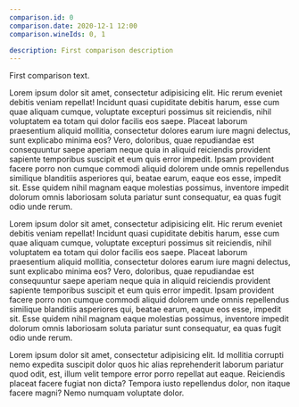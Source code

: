 ```yaml
---
comparison.id: 0
comparison.date: 2020-12-1 12:00
comparison.wineIds: 0, 1

description: First comparison description
---
```


First comparison text.

Lorem ipsum dolor sit amet, consectetur adipisicing elit. Hic rerum eveniet debitis veniam repellat! Incidunt quasi cupiditate debitis harum, esse cum quae aliquam cumque, voluptate excepturi possimus sit reiciendis, nihil voluptatem ea totam qui dolor facilis eos saepe. Placeat laborum praesentium aliquid mollitia, consectetur dolores earum iure magni delectus, sunt explicabo minima eos? Vero, doloribus, quae repudiandae est consequuntur saepe aperiam neque quia in aliquid reiciendis provident sapiente temporibus suscipit et eum quis error impedit. Ipsam provident facere porro non cumque commodi aliquid dolorem unde omnis repellendus similique blanditiis asperiores qui, beatae earum, eaque eos esse, impedit sit. Esse quidem nihil magnam eaque molestias possimus, inventore impedit dolorum omnis laboriosam soluta pariatur sunt consequatur, ea quas fugit odio unde rerum.

Lorem ipsum dolor sit amet, consectetur adipisicing elit. Hic rerum eveniet debitis veniam repellat! Incidunt quasi cupiditate debitis harum, esse cum quae aliquam cumque, voluptate excepturi possimus sit reiciendis, nihil voluptatem ea totam qui dolor facilis eos saepe. Placeat laborum praesentium aliquid mollitia, consectetur dolores earum iure magni delectus, sunt explicabo minima eos? Vero, doloribus, quae repudiandae est consequuntur saepe aperiam neque quia in aliquid reiciendis provident sapiente temporibus suscipit et eum quis error impedit. Ipsam provident facere porro non cumque commodi aliquid dolorem unde omnis repellendus similique blanditiis asperiores qui, beatae earum, eaque eos esse, impedit sit. Esse quidem nihil magnam eaque molestias possimus, inventore impedit dolorum omnis laboriosam soluta pariatur sunt consequatur, ea quas fugit odio unde rerum.

Lorem ipsum dolor sit amet, consectetur adipisicing elit. Id mollitia corrupti nemo expedita suscipit dolor quos hic alias reprehenderit laborum pariatur quod odit, est, illum velit tempore error porro repellat aut eaque. Reiciendis placeat facere fugiat non dicta? Tempora iusto repellendus dolor, non itaque facere magni? Nemo numquam voluptate dolor.

